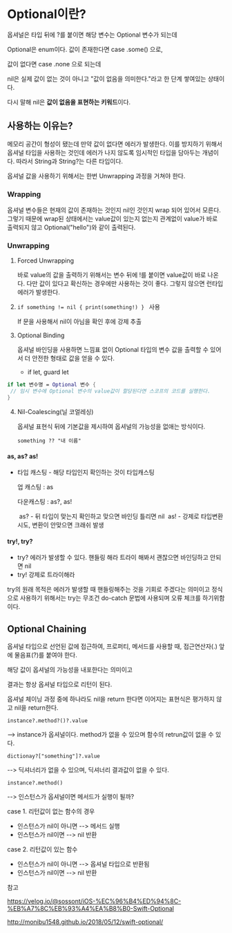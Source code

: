 # Optional이란?

옵셔널은 타입 뒤에 ?를 붙이면 해당 변수는 Optional 변수가 되는데 

Optional은 enum이다. 값이 존재한다면 case .some() 으로,

값이 없다면 case .none 으로 되는데 

nil은 실제 값이 없는 것이 아니고 "값이 없음을 의미한다."라고 한 단계 쌓여있는 상태이다. 

다시 말해 nil은 **값이 없음을 표현하는 키워드**이다.



## 사용하는 이유는?

메모리 공간이 형성이 됐는데 만약 값이 없다면 에러가 발생한다. 이를 방지하기 위해서 옵셔널 타입을 사용하는 것인데 에러가 나지 않도록 임시적인 타입을 담아두는 개념이다. 따라서 String과 String?는 다른 타입이다. 

옵셔널 값을 사용하기 위해서는 한번 Unwrapping 과정을 거쳐야 한다. 



### Wrapping

옵셔널 변수들은 현재의 값이 존재하는 것인지 nil인 것인지 wrap 되어 있어서 모른다. 그렇기 때문에 wrap된 상태에서는 value값이 있는지 없는지 관계없이 value가 바로 출력되지 않고 Optional("hello")와 같이 출력된다. 



### Unwrapping

1. Forced Unwrapping

   바로 value의 값을 출력하기 위해서는 변수 뒤에 !를 붙이면 value값이 바로 나온다. 다만 값이 있다고 확신하는 경우에만 사용하는 것이 좋다. 그렇지 않으면 런타입 에러가 발생한다. 

2. ```if something != nil { print(something!) } ``` 사용

   If 문을 사용해서 nil이 아님을 확인 후에 강제 추출 

3. Optional Binding

   옵셔널 바인딩을 사용하면 느낌표 없이 Optional 타입의 변수 값을 출력할 수 있어서 더 안전한 형태로 값을 얻을 수 있다. 

   + if let, guard let

```swift
if let 변수명 = Optional 변수 {
 // 임시 변수에 Optional 변수의 value값이 할당된다면 스코프의 코드를 실행한다.
}
```

4. Nil-Coalescing(닐 코얼레싱)

   옵셔널 표현식 뒤에 기본값을 제시하여 옵셔널의 가능성을 없애는 방식이다.

   ```something ?? "내 이름"```



#### as, as? as!

+ 타입 캐스팅 - 해당 타입인지 확인하는 것이 타입캐스팅

  업 캐스팅 : as

  다운캐스팅 : as?, as!

  ​	as? - 뒤 타입이 맞는지 확인하고 맞으면 바인딩 틀리면 nil
  ​	as! - 강제로 타입변환 시도, 변환이 안맞으면 크래쉬 발생

#### try!, try?

+ try? 
  에러가 발생할 수 있다. 핸들링 해라 
  트라이 해봐서 괜찮으면 바인딩하고 안되면 nil
+ try!
  강제로 트라이해라

try의 원래 목적은 에러가 발생할 때 핸들링해주는 것을 기회로 주겠다는 의미이고 정식으로 사용하기 위해서는 try는 무조건 do-catch 문법에 사용되며 오류 체크를 하기위함이다. 



## Optional Chaining

옵셔널 타입으로 선언된 값에 접근하여, 프로퍼티, 메서드를 사용할 때, 접근연산자(.) 앞에 물음표(?)를 붙여야 한다. 

해당 값이 옵셔널의 가능성을 내포한다는 의미이고 

결과는 항상 옵셔널 타입으로 리턴이 된다. 

옵셔널 체이닝 과정 중에 하나라도 nil을 return 한다면 이어지는 표현식은 평가하지 않고 nil을 return한다. 



```instance?.method?()?.value```

--> instance가 옵셔널이다. method가 없을 수 있으며 함수의 retrun값이 없을 수 있다. 



```dictionay?["something"]?.value```

--> 딕셔너리가 없을 수 있으며, 딕셔너리 결과값이 없을 수 있다. 



```instance?.method()```

--> 인스턴스가 옵셔널이면 메서드가 실행이 될까? 

case 1. 리턴값이 없는 함수의 경우

+ 인스턴스가 nil이 아니면 --> 메서드 실행
+ 인스턴스가 nil이면 --> nil 반환

case 2. 리턴값이 있는 함수

+ 인스턴스가 nil이 아니면 --> 옵셔널 타입으로 반환됨
+ 인스턴스가 nil이면 --> nil 반환

참고

https://velog.io/@sossont/iOS-%EC%96%B4%ED%94%8C-%EB%A7%8C%EB%93%A4%EA%B8%B0-Swift-Optional

http://monibu1548.github.io/2018/05/12/swift-optional/



